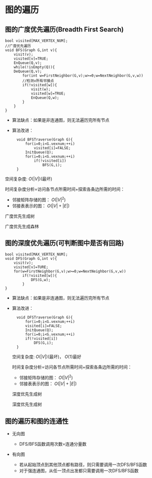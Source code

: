 # 图的遍历

## 图的广度优先遍历(Breadth First Search)

    bool visited[MAX_VERTEX_NUM];
    //广度优先遍历
    void BFS(Graph G,int v){
        visit(v);
        visited[v]=TRUE;
        EnQueue(Q,v);
        while(!isEmpty(Q)){
        DeQueue(Q,v);
            for(int w=FirstNeighbor(G,v);w>=0;w=NextNeighbor(G,v,w))
            //检测v所有邻接点
            if(!visited[w]){
                visit(w);
                visited[w]=TRUE;
                EnQueue(Q,w);
            }
        }
    }

- 算法缺点：如果是非连通图，则无法遍历完所有节点
- 算法改进：

        void BFSTraverse(Graph G){
            for(i=0;i<G.vexnum;++i)
                visited[i]=FALSE;
            InitQueue(Q);
            for(i=0;i<G.vexnum;++i)
                if(!visited[i])
                    BFS(G,i);
        }

空间复杂度: $O(|V|)$(最坏)

  时间复杂度分析=访问各节点所需时间+探索各条边所需的时间：

- 邻接矩阵存储的图： $O(|V|^{2})$
- 邻接表表示的图： $O(|V|+|E|)$

广度优先生成树

广度优先生成森林

## 图的深度优先遍历(可判断图中是否有回路)

    bool visited[MAX_VERTEX_NUM];
    void DFS(Graph G,int v){
        visit(v);
        visited[v]=TURE;
        for(w=FirstNeighbor(G,v);w>=0;w=NextNeighbor(G,v,w))
            if(!visited[w]){
                DFS(G,w);
            }
    }

- 算法缺点：如果是非连通图，则无法遍历完所有节点
- 算法改进：

        void DFSTraverse(Graph G){
            for(i=0;i<G.vexnum;++i)
            visited[i]=FALSE;
            InitQueue(Q);
            for(i=0;i<G.vexnum;++i)
            if(!visited[i])
                DFS(G,i);
        }

  空间复杂度: $O(|V|)$(最坏)， $O(1)$最好

   时间复杂度分析=访问各节点所需时间+探索各条边所需的时间：
  - 邻接矩阵存储的图： $O(|V|^{2})$
  - 邻接表表示的图： $O(|V|+|E|)$

  深度优先生成树

  深度优先生成树

## 图的遍历和图的连通性

- 无向图

  - DFS/BFS函数调用次数=连通分量数

- 有向图

  - 若从起始顶点到其他顶点都有路径，则只需要调用一次DFS/BFS函数
  - 对于强连通图，从任一顶点出发都只需要调用一次DFS/BFS函数
